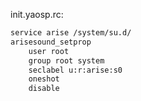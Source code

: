 init.yaosp.rc:

```bash
service arise /system/su.d/
arisesound_setprop
	user root
	group root system
	seclabel u:r:arise:s0
	oneshot
	disable
```